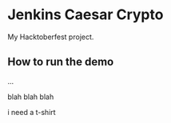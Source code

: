 # Jenkins Caesar Crypto

My Hacktoberfest project.


## How to run the demo

...

blah blah blah

i need a t-shirt